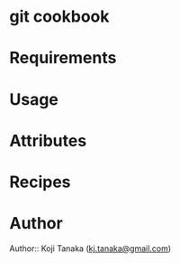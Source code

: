 # git cookbook

# Requirements

# Usage

# Attributes

# Recipes

# Author

Author:: Koji Tanaka (<kj.tanaka@gmail.com>)
